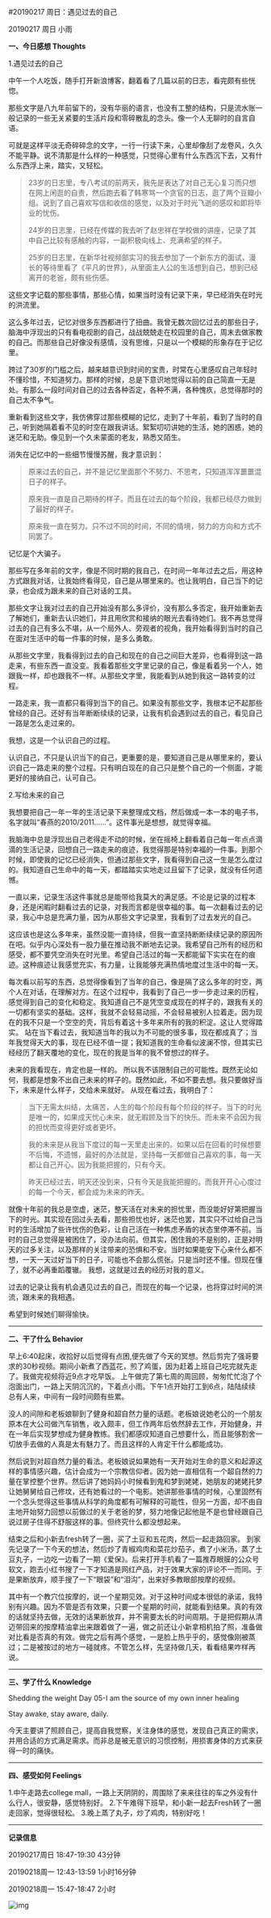 #20190217  周日：遇见过去的自己

20190217 周日 小雨

**一、今日感想 Thoughts**

1.遇见过去的自己

中午一个人吃饭，随手打开新浪博客，翻着看了几篇以前的日志，看完颇有些恍惚。

那些文字是八九年前留下的，没有华丽的语言，也没有工整的结构，只是流水账一般记录的一些无关紧要的生活片段和零碎散乱的念头。像一个人无聊时的自言自语。

可就是这样平淡无奇碎碎念的文字，一行一行读下来，心里却像刮了龙卷风，久久不能平静。说不清那是什么样的一种感觉，只觉得心里有什么东西沉下去，又有什么东西浮上来，踏实，又轻松。

> 23岁的日志里，专八考试的前两天，我先是表达了对自己无心复习而只想在网上闲逛的自责，然后跑去看了韩寒骂一个贪官的日志，逛了两个豆瓣小组。说到了自己喜欢写信和收信的感觉，以及对于时光飞逝的感叹和即将毕业的忧伤。
>
> 24岁的日志里，已经在传媒的我去听了赵忠祥在学校做的讲座，记录了其中自己比较有感触的内容，一副积极向线上、充满希望的样子。
>
> 25岁的日志里，在新华社视频部实习的我去参加了一个新东方的面试，漫长的等待里看了《平凡的世界》，从里面主人公的生活想到自己，想到已经离开的老爸，颇有些伤感。

这些文字记载的那些事情，那些心情，如果当时没有记录下来，早已经消失在时光的洪流里。

这么多年过去，记忆对很多东西都进行了扭曲。我曾无数次回忆过去的那些日子，脑海中浮现出的只有看电视剧的自己，战战兢兢走在校园里的自己，周末去做家教的自己。而那些自己好像没有感情，没有思维，只是以一个模糊的形象存在于记忆里。

跨过了30岁的门槛之后，越来越意识到时间的宝贵，时常在心里感叹自己年轻时不懂珍惜，不知道努力。那样的时候，总是下意识地觉得以前的自己简直一无是处。有那么一段时间对自己的过去各种否定，各种不满，各种愧疚，总觉得那时的自己太不争气。

重新看到这些文字，我仿佛穿过那些模糊的记忆，走到了十年前，看到了当时的自己，听到她隔着看不见的时空在跟我讲话。絮絮叨叨讲她的生活，她的困惑，她的迷茫和无助。像见到一个久未蒙面的老友，熟悉又陌生。

消失在记忆中的一些细节慢慢苏醒，我才意识到：

> 原来过去的自己，并不是记忆里面那个不努力、不思考，只知道浑浑噩噩混日子的样子。
>
> 原来我一直是自己期待的样子。而且在过去的每个阶段，我都已经尽力做到了最好的样子。
>
> 原来我一直在努力。只不过不同的时间，不同的情境，努力的方向和方式不同罢了。

记忆是个大骗子。

那些写在多年前的文字，像是不同时期的我自己，在时间一年年过去之后，用这种方式跟我对话，让我始终看得见，自己是从哪里来的。也让我明白，自己当下的记录，也会成为跟未来的自己对话的工具。

那些文字让我对过去的自己开始没有那么多评价，没有那么多否定，我开始重新去了解她们，重新去认识她们，并且用欣赏和接纳的眼光去看待她们。我不再总觉得过去的自己有多么不堪，从一个局外人、旁观者的视角，我开始看得到当时的自己在面对生活中的每一件事的时候，是多么勇敢。

从那些文字里，我看得到过去的自己和现在的自己之间巨大差异，也看得到这一路走来，有些东西一直没变。我看着那些文字里记录的自己，像是看着另一个人，她跟我一样，却也跟我不一样。从那些文字里，我能看到从她到我这一路转变的过程。

一路走来，我一直都只看得到当下的自己。如果没有那些文字，我根本记不起那些曾经的自己。还好有当年断断续续的记录，让我有机会遇到过去的自己，看见自己一路是怎么走过来的。

我想，这是一个认识自己的过程。

认识自己，不只是认识当下的自己，更重要的是，要知道自己是从哪里来的，要认识自己一路走来的整个过程。只有明白现在的自己只是整个自己的一个侧面，才能更好的接纳自己，认可自己。

2.写给未来的自己

我想要把自己一年一年的生活记录下来整理成文档，然后做成一本一本的电子书，名字就叫“春燕的2010/2011……”。这件事光是想想，就觉得幸福。

我脑海中总是浮现出自己老得走不动的时候，坐在摇椅上翻看着自己每一年点点滴滴的生活记录，回想自己一路走来的痕迹，我觉得那是特别幸福的一件事。到那个时候，即使我的记忆已经消失，但通过那些文字，我看得到自己这一生是怎么度过的。我知道自己生命中的每一天，都踏踏实实地走过且留下了记录，就没有任何遗憾。

一直以来，记录生活这件事就总是能带给我莫大的满足感。不论是记录的过程本身，还是闲暇时翻看过去的记录，对我而言都是很幸福的事。每一次翻看过去的记录，我心中总是充满力量，因为从那些文字记录里，我看到了过去发光的自己。

这应该也是这么多年来，虽然没能一直持续，但我一直坚持断断续续记录的原因所在吧。似乎内心深处有一股力量在推动我不断地去记录。我希望自己所有的经历和感受，都不要凭空消失在时光里。希望自己活过的每一天都能留下实实在在的痕迹。这种痕迹让我感觉充实，有力量，让我能够充满热情地度过生活中的每一天。

每次看以前写的东西，总觉得像看到了当年的自己，像是隔了这么多年的时空，两个人在对话，在理解对方。在这个过程中，我看到了自己一步一步走过来的历程，感觉得到自己的变化和稳定。我知道自己不是凭空变成现在的样子的，跟我有关的一切都有坚实的基础。这样，我就不会轻易动摇，不会轻易被别人拉着走。因为现在的我不只是一个空空的壳，背后有着这十多年来所有的我的积淀。这让人觉得踏实。
站在当下看过去，我知道当年的我以为不可能的很多事，现在都成真了；当年我觉得天大的事，现在已经不值一提；我知道我的生命看似波澜不惊，但其实已经经历了翻天覆地的变化，现在的我是当年的我不曾想过的样子。

未来的我看现在，肯定也是一样的。
所以我不该限制自己的可能性。既然无论如何，我都是想象不出自己未来的样子的。既然如此，不如不要去想。我只要做好当下，未来是什么样子，交给未来就好。
从现在看过去，我明白了：

> 当下无需太纠结，太痛苦，人生的每个阶段有每个阶段的样子。当下的时光是唯一的，如果成天忧心未来，就无暇顾及当下的快乐。而未来不会因为我的担忧而变得更好或者更坏。
>
> 我的未来是从我当下度过的每一天里走出来的。如果以后在回看的时候想要不后悔，不遗憾，最好的办法就是，坚持每一天都做自己喜欢的事，每一天都让自己开心。因为我能把握的，只有今天。
>
> 昨天已经过去，明天还没到来，只有今天是我能把握的。而我开开心心度过的每一个今天，都会成为未来的昨天。

就像十年前的我总是空虚，迷茫，整天活在对未来的担忧里，而没能好好第把握当下的时光。其实现在回过头去看，那些担忧也好，迷茫也罢，其实只不过给自己当时的生活增加了些许忧伤的色彩，让自己活在一种焦虑矛盾的状态里停滞不前。当时的自己总觉得是被困住了，没办法向前。但其实，困住我的不是别的，正是对明天的过多关注，以及那样的关注带来的恐惧和不安。当时如果能安下心来什么都不想，一天一天过好当下的日子，可能也不会那么慌张。只是当时还不懂。但现在懂了，就不必再重蹈覆辙。
我想，这就是过去的经历对我的意义。

过去的记录让我有机会遇见过去的自己，而现在的每一个记录，也将穿过时间的洪流，跟未来的我相遇。

希望到时候她们聊得愉快。

***

**二、干了什么 Behavior**

早上6:40起床，收拾好以后觉得有点困,便先做了今天的冥想。然后剪完了强哥要求的30秒视频。期间小新煮了西蓝花，煎了鸡蛋，因为赶着上班自己吃完就先走了。我做完视频将近9点才吃早饭。
上午做完了第七周的周回顾，匆匆忙忙泡了个泡面出门，一路上天阴沉沉的，下着点小雨。下午1点开始打工到6点，陆陆续续总有人来，中间有一段时间颇有些累。

没人的间隙和老板娘聊到了健身和超自然力量的话题。老板娘说她老公的一个朋友原本在大公司做汽车销售，收入颇丰，但工作两年后依然辞去工作，开始健身，并在一年后实现梦想成为健身教练。我们都感叹知道自己想要什么，而且能够割舍一切放手去做的人真是太有魅力了。而且这样的人肯定干什么都能成功。

然后说到对超自然力量的看法。老板娘说如果她有一天开始对生命的意义和起源这样的事情感兴趣，估计会成为一个宗教信仰者。因为她一直相信有一个超自然的力量在掌控整个世界。然后讲了她妈妈小时候看到鬼和梦到姥姥，她朋友的姥姥托梦让她舅舅给自己修坟，还有她看过的一个电影。她讲那些事情的时候，心里固然有一个念头觉得这些事情从科学的角度都有可解释的可能性，但另一方面，却不由自主地开始努力回想以前做过的关于老爸的梦，努力地像记起他是不是也曾经跟自己说过房子住得不舒服这样的事。但终究什么都没想起来。

结束之后和小新去fresh转了一圈，买了土豆和五花肉，然后一起走路回家。
到家先记录了一下今天的想法，然后炒了青椒鸡肉和菜花炒茄子，煮了小米汤，蒸了土豆丸子，一边吃一边看了一期《爱保》。后来打开手机看了一篇推荐眼膜的公众号软文，跑去小红书搜了一下才知道是网红产品，对于效果大家的评论不一而同。于是果断放弃，顺手搜了一下“眼袋”和“泪沟”，出来好多教眼部按摩的视频。

其中有一个教穴位按摩的，说一个星期见效。对于这种时间成本很低的承诺，我特别有兴趣。因为不管是否有效果，只要一个星期的时间，就能看到结果。真的有效的话就坚持去做，无效的话果断放弃，并不需要太长的时间周期。于是把假期从清迈带回来的按摩精油拿出来跟着做了一遍，做之前还让小新拿相机拍了照，准备做对比看是否真的有效。做完之后有两个感觉，一是脸上热乎乎的，感觉像刚被蒸过；二是被按过的地方一碰就疼。不管怎么样，先坚持做几天，看看结果咋样再说。

***

**三、学了什么 Knowledge**

Shedding the weight Day 05-I am the source of my own inner healing

Stay awake, stay aware, daily. 

今天主要讲了照顾自己，提高自我觉察，关注身体的感觉，发现自己真正的需求，并用合适的方式满足需求。而非总是被无意识的习惯控制，用损害身体的方式来获得一时的痛快。

***

**四、感受如何 Feelings**

1.中午走路去college mall，一路上天阴阴的，周围除了来来往往的车之外没有什么行人，很安静，感觉特别好。
2.下午难得下班早，和小新一起去Fresh转了一圈走回家，觉得很轻松。
3.晚上蒸了丸子，炒了鸡肉，特别好吃！

------

**记录信息**

20190217周日    18:47-19:30    43分钟

20190218周一    12:43-13:59    1小时16分钟

20190218周一    15:47-18:47    2小时

![img](https://emilyjournalhome.files.wordpress.com/2019/02/img_6022.jpg)